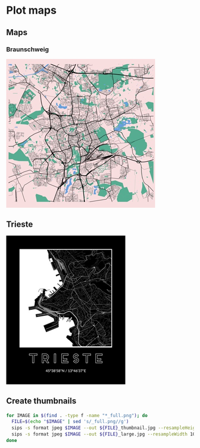 # Plot maps

## Maps

### Braunschweig

[![RLB-01](braunschweig/rlb-01/map_thumbnail.jpg)](braunschweig/rlb-01)

## Trieste

[![RDS-01](trieste/rds-01/map_decorated_thumbnail.jpg)](trieste/rds-01)

## Create thumbnails

```sh
for IMAGE in $(find . -type f -name "*_full.png"); do
  FILE=$(echo "$IMAGE" | sed 's/_full.png//g')
  sips -s format jpeg $IMAGE --out ${FILE}_thumbnail.jpg --resampleHeight 400 -s formatOptions 80
  sips -s format jpeg $IMAGE --out ${FILE}_large.jpg --resampleWidth 1000 -s formatOptions 80
done
```
